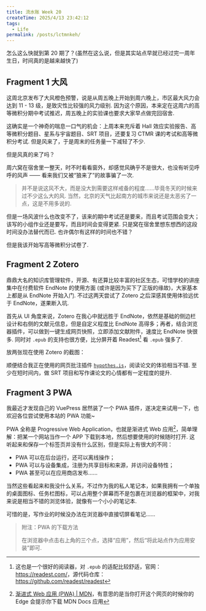 ```yaml
---
title: 流水账 Week 20
createTime: 2025/4/13 23:42:12
tags:
  - Life
permalink: /posts/lctmnkeh/
---
```

怎么这么快就到第 20 期了？(虽然在这么说，但是其实站点早就已经过完一周年生日，时间真的是越来越快了)

## Fragment 1 大风

这周北京发布了大风橙色预警，说是从周五晚上开始到周六晚上，市区最大风力会达到 11 - 13 级，是致灾性比较强的风力级别. 因为这个原因，本来定在这周六的高等微积分期中考试推迟，周五晚上的实验课也要求大家早点做完回宿舍.

这确实是一个神奇的喘息一口气的机会：上周本来充斥着 Hall 效应实验报告、高等微积分题目、星系与宇宙题目、SRT 项目，还要复习 CTMR 课的考试和高等微积分考试. 但是风来了，于是周末的任务量一下减轻了不少.

但是风真的来了吗？

周六窝在宿舍里一整天，时不时看看窗外，却感觉风确乎不是很大，也没有听见呼呼的风声 —— 看来我们又被“狼来了”的故事骗了一次.

> 并不是说这风不大，而是没大到需要这样戒备的程度……毕竟冬天的时候来过不少这么大的风. 当然，北京的天气比起南方的城市来说还是太恶劣了一点，这是不用多说的.

但是一场风波什么也改变不了，该来的期中考试还是要来，而且考试范围会变大；该写的小组作业还是要写，而且时间会变得更紧. 只是窝在宿舍里想东想西的这段时间没办法替代而已. 也许偶尔有这样的时间也不错？

但是我该开始写高等微积分试卷了.

## Fragment 2 Zotero

鼎鼎大名的知识库管理软件，开源、有还算比较丰富的社区生态，可惜学校的讲座集中在付费软件 EndNote 的使用方面 (或许是因为买下了正版的缘故)，大家基本上都是从 EndNote 开始入门. 不过这两天尝试了 Zotero 之后深感其使用体验远优于 EndNote，遂果断入坑.

首先从 UI 角度来说，Zotero 在我心中就远胜于 EndNote，依然是基础的侧边栏设计和右侧的文献元信息，但是自定义程度比 EndNote 高得多；再者，结合浏览器插件，可以做到一键生成网页快照，立即添加文献附件，速度比 EndNote 快很多. 同时对 ``.epub`` 的支持也很方便，比分屏开着 Readest[^1] 看 ``.epub`` 强多了.

放两张现在使用 Zotero 的截图：

<CardGrid>
  <ImageCard
    image="https://vip.123pan.cn/1845440081/yk6baz03t0n000d7w33gzfyitwazs21dDIYxAIFxDda1DGxPDwUzAa==.png"
    title="亮色模式"
    href="/"
    author="physnya"
    date="2025/04/13"
  />
  <ImageCard
    image="https://vip.123pan.cn/1845440081/yk6baz03t0l000d7w33fcpcvawfr16onDIYxAIFxDda1DGxPDwUzAa==.png"
    title="暗色模式"
    href="/"
    author="physnya"
    date="2025/04/13"
  />
</CardGrid>

顺便结合我正在使用的网页批注插件 [``hypothes.is``](https://hypothes.is)，阅读论文的体验相当不错. 至少在短时间内，做 SRT 项目和写作课论文的心情都有一定程度的提升.

## Fragment 3 PWA

我最近才发现自己的 VuePress 居然装了一个 PWA 插件，遂决定来试用一下，也欢迎各位尝试使用本站的 PWA 功能~

PWA 全称是 Progressive Web Application，也就是渐进式 Web 应用[^2]，简单理解：把某一个网站当作一个 APP 下载到本地，然后想要使用的时候随时打开. 这听起来和保存一个标签页并没有什么区别，但是实际上有很大的不同：

* PWA 可以在后台运行，还可以离线操作；
* PWA 可以与设备集成，注册为共享目标和来源，并访问设备特性；
* PWA 甚至可以在应用商店发布……

当然这些看起来和我没什么关系，不过作为我的私人笔记本，如果我拥有一个单独的桌面图标、任务栏图标，可以占用整个屏幕而不是包裹在浏览器的框架中，对我来说是相当不错的浏览体验，就像有一个小小的笔记本.

可惜的是，写作业的时候没办法在浏览器中直接切屏看笔记……

> 附注：PWA 的下载方法
>
> 在浏览器中点击右上角的三个点，选择“应用”，然后“将此站点作为应用安装”即可.

[^1]: 这也是一个很好的阅读器，对 ``.epub`` 的适配比较舒适，官网：<a href='https://readest.com/'>https://readest.com/</a>，源代码仓库：<a href='https://github.com/readest/readest'>https://github.com/readest/readest</a>
[^2]: [渐进式 Web 应用 (PWA) | MDN](https://developer.mozilla.org/zh-CN/docs/Web/Progressive_web_apps)，有意思的是当你打开这个网页的时候你的 Edge 会提示你下载 MDN Docs 应用